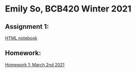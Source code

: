 # Emily So, BCB420 Winter 2021

## Assignment 1: 
[HTML notebook](https://github.com/bcb420-2021/Emily_So/blob/main/Assignment-1.html)

## Homework:
[Homework 1: March 2nd 2021](https://github.com/bcb420-2021/Emily_So/wiki/Homework-March-2nd)
